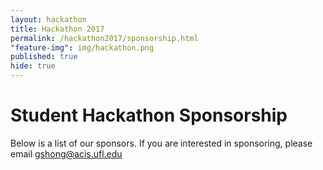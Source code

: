 ```yaml
---
layout: hackathon
title: Hackathon 2017
permalink: /hackathon2017/sponsorship.html
"feature-img": img/hackathon.png
published: true
hide: true
---
```


# Student Hackathon Sponsorship

Below is a list of our sponsors. If you are interested in sponsoring, please 
email [gshong@acis.ufl.edu](mailto://gshong@acis.ufl.edu)